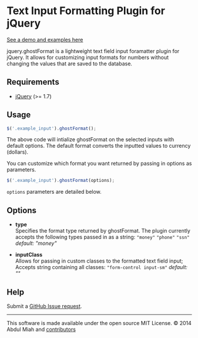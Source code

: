 Text Input Formatting Plugin for jQuery
========================

[See a demo and examples here](http://miahabdu.github.io/jquery.ghostFormat/)

jquery.ghostFormat is a lightweight text field input foramatter plugin for jQuery. It allows for customizing input formats for numbers without changing the values that are saved to the database.

Requirements
------------
* [jQuery](http://jquery.com/) (>= 1.7)

Usage
-----

```javascript
$('.example_input').ghostFormat();
```

The above code will intialize ghostFormat on the selected inputs with default options. The default format converts the inputted values to currency (dollars).

You can customize which format you want returned by passing in options as parameters.

```javascript
$('.example_input').ghostFormat(options);
```

```options``` parameters are detailed below.


Options
-------

- **type**  
Specifies the format type returned by ghostFormat. The plugin currently accepts the following types passed in as a string: ```"money"``` ```"phone"``` ```"ssn"``` 
*default: "money"*

- **inputClass**  
Allows for passing in custom classes to the formatted text field input;
Accepts string containing all classes:  ```"form-control input-sm"```
*default: ""*

Help
----

Submit a [GitHub Issue request](https://github.com/miahabdu/jquery.ghostFormat/issues/new).


- - -

This software is made available under the open source MIT License. &copy; 2014 Abdul Miah and [contributors](https://github.com/miahabdu/jquery.ghostFormat/graphs/contributors)